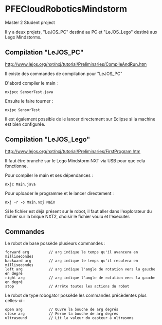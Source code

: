 # PFECloudRoboticsMindstorm
Master 2 Student project

Il y a deux projets, "LeJOS_PC" destiné au PC et "LeJOS_Lego" destiné aux Lego Mindstorms.

## Compilation "LeJOS_PC"

http://www.lejos.org/nxt/nxj/tutorial/Preliminaries/CompileAndRun.htm

Il existe des commandes de compilation pour "LeJOS_PC"

D'abord compiler le main :

	nxjpcc SensorTest.java
	
Ensuite le faire tourner :

	nxjpc SensorTest
	
Il est également possible de le lancer directement sur Eclipse si la machine est bien configurée.

## Compilation "LeJOS_Lego"

http://www.lejos.org/nxt/nxj/tutorial/Preliminaries/FirstProgram.htm

Il faut être branché sur le Lego Mindstorm NXT via USB pour que cela fonctionne.

Pour compiler le main et ses dépendances : 

	nxjc Main.java
	
Pour uploader le programme et le lancer directement :

	nxj -r -o Main.nxj Main
	
Si le fichier est déjà présent sur le robot, il faut aller dans l'explorateur du fichier sur la brique NXT2, choisir le fichier voulu et l'executer.

## Commandes

Le robot de base possède plusieurs commandes : 

	forward arg			// arg indique le temps qu'il avancera en millisecondes
	backward arg		// arg indique le temps qu'il reculera en millisecondes
	left arg			// arg indique l'angle de rotation vers la gauche en degré
	right arg 			// arg indique l'angle de rotation vers la gauche en degré
	stop 				// Arrête toutes les actions du robot
	
Le robot de type robogator possède les commandes précèdentes plus celles-ci :

	open arg 			// Ouvre la bouche de arg degrés
	close arg 			// Ferme la bouche de arg degrés
	ultrasound 			// Lit la valeur du capteur à ultrasons

